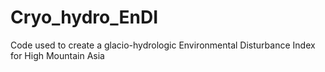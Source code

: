 # Cryo_hydro_EnDI
Code used to create a glacio-hydrologic Environmental Disturbance Index for High Mountain Asia
